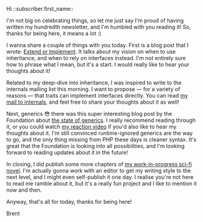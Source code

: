 Hi ::subscriber.first_name::

I'm not big on celebrating things, so let me just say I'm proud of having written my hundredth newsletter, and I'm humbled with you reading it! So, thanks for being here, it means a lot :)

I wanna share a couple of things with you today. First is a blog post that I wrote: [Extend or Implement](https://aggregate.stitcher.io/post/2bd16682-4d0b-4da0-8b44-a480f032e2a7). It talks about my vision on when to use inheritance, and when to rely on interfaces instead. I'm not entirely sure how to phrase what I mean, but it's a start. I would really like to hear your thoughts about it!

Related to my deep-dive into inheritance, I was inspired to write to the internals mailing list this morning. I want to propose — for a variety of reasons — that traits can implement interfaces directly. You can read [my mail to internals](https://aggregate.stitcher.io/post/1ef5caa1-f9a8-467f-9fee-49e1b2a81428), and feel free to share your thoughts about it as well!

Next, generics 😳 there was this super interesting blog post by the Foundation about [the state of generics](https://aggregate.stitcher.io/post/1b0838b1-00b4-4e6b-9f76-0643035e2781). I really recommend reading through it, or you could watch [my reaction video](https://aggregate.stitcher.io/post/24f83cf6-88de-4524-9082-ba431c5ca403) if you'd also like to hear my thoughts about it. I'm still convinced runtime-ignored generics are the way to go, and the only thing missing from PHP these days is cleaner syntax. It's great that the Foundation is looking into all possibilities, and I'm looking forward to reading updates about it in the future!

In closing, I did publish some more chapters of [my work-in-progress sci-fi novel](https://aggregate.stitcher.io/post/74a878f5-297b-47f3-b7f9-071ecb6d2646). I'm actually gonna work with an editor to get my writing style to the next level, and I might even self-publish it one day. I realise you're not here to read me ramble about it, but it's a really fun project and I like to mention it now and then. 

Anyway, that's all for today, thanks for being here!

Brent